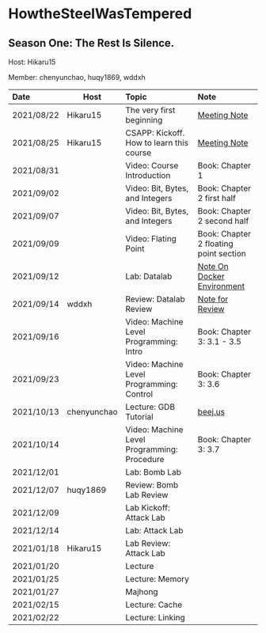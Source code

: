 # HowtheSteelWasTempered

## Season One: The Rest Is Silence.

Host: Hikaru15

Member: chenyunchao, huqy1869, wddxh


| Date       | Host        | Topic                                       | Note                                                   |
| :--------- | ----------- | :------------------------------------------ | :----------------------------------------------------- |
| 2021/08/22 | Hikaru15    | The very first beginning                    | [Meeting Note](./meetings/20210822.md)                 |
| 2021/08/25 | Hikaru15    | CSAPP: Kickoff. How to learn this course    | [Meeting Note](./meetings/20210825.md)                 |
| 2021/08/31 |             | Video: Course Introduction                  | Book: Chapter 1                                        |
| 2021/09/02 |             | Video: Bit, Bytes, and Integers             | Book: Chapter 2 first half                             |
| 2021/09/07 |             | Video: Bit, Bytes, and Integers             | Book: Chapter 2 second half                            |
| 2021/09/09 |             | Video: Flating Point                        | Book: Chapter 2 floating point section                 |
| 2021/09/12 |             | Lab: Datalab                                | [Note On Docker Environment](./csapp/lab_resources.md) |
| 2021/09/14 | wddxh       | Review: Datalab Review                      | [Note for Review](./csapp/dataLab_review.md)           |
| 2021/09/16 |             | Video: Machine Level Programming: Intro     | Book: Chapter 3: 3.1 - 3.5                             |
| 2021/09/23 |             | Video: Machine Level Programming: Control   | Book: Chapter 3: 3.6                                   |
| 2021/10/13 | chenyunchao | Lecture: GDB Tutorial                       | [beej.us](https://beej.us/guide/bggdb/)                |
| 2021/10/14 |             | Video: Machine Level Programming: Procedure | Book: Chapter 3: 3.7                                   |
| 2021/12/01 |             | Lab: Bomb Lab                               |                                                        |
| 2021/12/07 | huqy1869    | Review: Bomb Lab Review                     |                                                        |
| 2021/12/09 |             | Lab Kickoff: Attack Lab                     |                                                        |
| 2021/12/14 |             | Lab: Attack Lab                             |                                                        |
| 2021/01/18 | Hikaru15    | Lab Review: Attack Lab                      |                                                        |
| 2021/01/20 |             | Lecture                                     |                                                        |
| 2021/01/25 |             | Lecture: Memory                             |                                                        |
| 2021/01/27 |             | Majhong                                     |                                                        |
| 2021/02/15 |             | Lecture: Cache                              |                                                        |
| 2021/02/22 |             | Lecture: Linking                            |                                                        |
